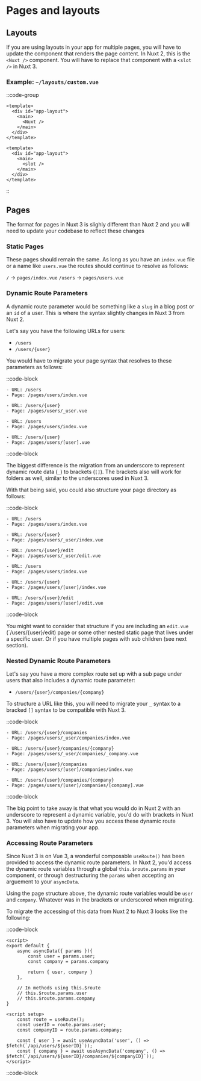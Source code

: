 # Pages and layouts

## Layouts

If you are using layouts in your app for multiple pages, you will have to update the component that renders the page content. In Nuxt 2, this is the `<Nuxt />` component. You will have to replace that component with a `<slot />` in Nuxt 3.

### Example: `~/layouts/custom.vue`

::code-group

```vue [Nuxt 2]
<template>
  <div id="app-layout">
    <main>
      <Nuxt />
    </main>
  </div>
</template>
```

```vue [Nuxt 3]
<template>
  <div id="app-layout">
    <main>
      <slot />
    </main>
  </div>
</template>
```

::

## Pages

The format for pages in Nuxt 3 is slighly different than Nuxt 2 and you will need to update your codebase to reflect these changes

### Static Pages

These pages should remain the same. As long as you have an `index.vue` file or a name like `users.vue` the routes should continue to resolve as follows:

`/` -> `pages/index.vue`
`/users` -> `pages/users.vue`


### Dynamic Route Parameters
A dynamic route parameter would be something like a `slug` in a blog post or an `id` of a user. This is where the syntax slightly changes in Nuxt 3 from Nuxt 2.

Let's say you have the following URLs for users:
- `/users`
- `/users/{user}`

You would have to migrate your page syntax that resolves to these parameters as follows:

::code-block

``` [Nuxt 2]
- URL: /users
- Page: /pages/users/index.vue

- URL: /users/{user}
- Page: /pages/users/_user.vue
```

``` [Nuxt 3]
- URL: /users
- Page: /pages/users/index.vue

- URL: /users/{user}
- Page: /pages/users/[user].vue
```

::code-block

The biggest difference is the migration from an underscore to represent dynamic route data (`_`) to brackets (`[]`). The brackets also will work for folders as well, similar to the underscores used in Nuxt 3.

With that being said, you could also structure your page directory as follows:

::code-block

``` [Nuxt 2]
- URL: /users
- Page: /pages/users/index.vue

- URL: /users/{user}
- Page: /pages/users/_user/index.vue

- URL: /users/{user}/edit
- Page: /pages/users/_user/edit.vue
```

``` [Nuxt 3]
- URL: /users
- Page: /pages/users/index.vue

- URL: /users/{user}
- Page: /pages/users/[user]/index.vue

- URL: /users/{user}/edit
- Page: /pages/users/[user]/edit.vue
```

::code-block

You might want to consider that structure if you are including an `edit.vue` (`/users/{user}/edit) page or some other nested static page that lives under a specific user. Or if you have multiple pages with sub children (see next section).

### Nested Dynamic Route Parameters
Let's say you have a more complex route set up with a sub page under users that also includes a dynamic route parameter:

- `/users/{user}/companies/{company}`

To structure a URL like this, you will need to migrate your `_` syntax to a bracked `[]` syntax to be compatible with Nuxt 3.

::code-block

``` [Nuxt 2]
- URL: /users/{user}/companies
- Page: /pages/users/_user/companies/index.vue

- URL: /users/{user}/companies/{company}
- Page: /pages/users/_user/companies/_company.vue
```

``` [Nuxt 3]
- URL: /users/{user}/companies
- Page: /pages/users/[user]/companies/index.vue

- URL: /users/{user}/companies/{company}
- Page: /pages/users/[user]/companies/[company].vue
```

::code-block

The big point to take away is that what you would do in Nuxt 2 with an underscore to represent a dynamic variable, you'd do with brackets in Nuxt 3. You will also have to update how you access these dynamic route parameters when migrating your app.

### Accessing Route Parameters
Since Nuxt 3 is on Vue 3, a wonderful composable `useRoute()` has been provided to access the dynamic route parameters. In Nuxt 2, you'd access the dynamic route variables through a global `this.$route.params` in your component, or through destructuring the `params` when accepting an arguement to your `asyncData`. 

Using the page structure above, the dynamic route variables would be `user` and `company`. Whatever was in the brackets or underscored when migrating.

To migrate the accessing of this data from Nuxt 2 to Nuxt 3 looks like the following:

::code-block

```vue [Nuxt 2]
<script>
export default {
    async asyncData({ params }){
        const user = params.user;
        const company = params.company

        return { user, company }
    },

    // In methods using this.$route
    // this.$route.params.user
    // this.$route.params.company
}
```

```vue [Nuxt 3]
<script setup>
    const route = useRoute();
    const userID = route.params.user;
    const companyID = route.params.company;

    const { user } = await useAsyncData('user', () => $fetch(`/api/users/${userID}`));
    const { company } = await useAsyncData('company', () => $fetch(`/api/users/${userID}/companies/${companyID}`));
</script>
```
::code-block
